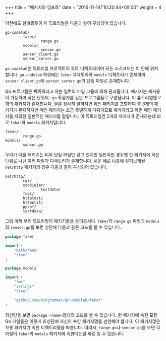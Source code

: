+++
title = "패키지와 임포트"
date = "2016-11-14T10:20:44+09:00"
weight = 4
+++

이전에도 살펴봤듯이 이 튜토리얼은 다음과 같이 구성되어 있습니다.

```
go-codelab/
        faker/
                range.go
        models/
                sensor.go
        sensor_client.go
        sensor_server.go
``` 

`go-codelab`은 튜토리얼 프로젝트의 루트 디렉토리이며 모든 소스코드는 이 안에 위치합니다. `go-codelab` 하위에는 `faker` 디렉토리와 `models` 디렉토리가 존재하며 `sensor_client.go`와 `sensor_server.go`가 단일 파일로 존재합니다. 

Go 프로그램은 **패키지**라고 하는 일련의 파일 그룹에 의해 관리됩니다. 패키지는 재사용이 가능하며 작은 단위의 `.go` 확장자를 갖는 프로그램들로 구성됩니다. 이 튜토리얼엔 2개의 패키지가 존재합니다. 물론 정확히 말하자면 메인 패키지를 포함하여 총 3개의 패키지가 존재하지만 메인 패키지는 조금 특별하게 다뤄지므로 패키지라고 하면 메인 패키지를 제외한 일반적인 패키지를 말합니다. 이 튜토리얼엔 2개의 패키지가 존재하는데 바로 `faker`와 `models` 패키지입니다.

```
faker/
        range.go
models/
        sensor.go
```

우리가 다룰 패키지는 비록 단일 파일만 갖고 있지만 일반적인 경우엔 한 패키지에 작은 단위로 나뉜 여러 파일과 디렉토리가 존재합니다. 쉬운 예로 나중에 살펴보게될 `net/http` 패키지의 경우 다음과 같이 구성되어 있습니다.

```
net/http/
        cgi/
        cookiejar/
                testdata/
        fcgi/
        httptest/
        httputil/
        pprof/
        testdata/
``` 

그럼 이제 우리 튜토리얼의 패키지들을 살펴봅시다. `faker`의 `range.go` 파일과 `models`의 `sensor.go`를 보면 상단에 다음과 같은 코드를 볼 수 있습니다.

```go
package faker

import (
	"math/rand"
	"time"
)
```

```go
package models

import (
	"fmt"
	"strings"
	"time"

	"github.com/mingrammer/go-codelab/faker"
)
```

최상단을 보면 `package <name>`형태의 코드를 볼 수 있습니다. 한 패키지에 속한 모든 Go 파일들은 이렇게 최상단에 자신이 속한 패키지명을 선언해야 합니다. 이 패키지명은 보통 패키지가 속한 디렉토리명을 따릅니다. 따라서, `range.go`나 `sensor.go`를 보면 각 파일이 `faker`와 `models` 패키지에 속한다는걸 바로 알 수 있습니다.
